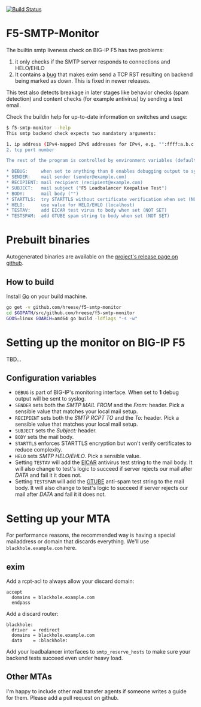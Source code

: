 [![Build Status](https://travis-ci.org/hreese/f5-smtp-monitor.svg?branch=master)](https://travis-ci.org/hreese/f5-smtp-monitor)

# F5-SMTP-Monitor

The builtin smtp liveness check on BIG-IP F5 has two problems:

1. it only checks if the SMTP server responds to connections and HELO/EHLO
2. It contains a [bug](https://support.f5.com/csp/article/K99840695) that makes exim send
   a TCP RST resulting on backend being marked as down. This is fixed in newer releases.

This test also detects breakage in later stages like behavior checks (spam detection) and
content checks (for example antivirus) by sending a test email.

Check the buildin help for up-to-date information on switches and usage:

```sh
$ f5-smtp-monitor --help
This smtp backend check expects two mandatory arguments:

1. ip address (IPv4-mapped IPv6 addresses for IPv4, e.g. "":ffff:a.b.c.d")
2. tcp port number

The rest of the program is controlled by environment variables (defaults in parenthesis):

* DEBUG:     when set to anything than 0 enables debugging output to syslog (0)
* SENDER:    mail sender (sender@example.com)
* RECIPIENT: mail recipient (recipient@example.com)
* SUBJECT:   mail subject ("F5 Loadbalancer Keepalive Test")
* BODY:      mail body ("")
* STARTTLS:  try STARTTLS without certificate verification when set (NOT SET)
* HELO:      use value for HELO/EHLO (localhost)
* TESTAV:    add EICAR test virus to body when set (NOT SET)
* TESTSPAM:  add GTUBE spam string to body when set (NOT SET)
```

# Prebuilt binaries

Autogenerated binaries are available on the [project's release page on
github](https://github.com/hreese/f5-smtp-monitor/releases).

## How to build

Install [Go](https://golang.org) on your build machine.

```sh
go get -v github.com/hreese/f5-smtp-monitor
cd $GOPATH/src/github.com/hreese/f5-smtp-monitor
GOOS=linux GOARCH=amd64 go build -ldflags "-s -w"
```

# Setting up the monitor on BIG-IP F5

TBD…

## Configuration variables

* `DEBUG` is part of BIG-IP's monitoring interface. When set to **1** debug output will be sent to syslog.
* `SENDER` sets both the *SMTP MAIL FROM* and the *From:* header. Pick a sensible value that matches your local mail setup.
* `RECIPIENT` sets both the *SMTP RCPT TO* and the *To:* header. Pick a sensible value that matches your local mail setup.
* `SUBJECT` sets the *Subject:* header.
* `BODY` sets the mail body.
* `STARTTLS` enforces STARTTLS encryption but won't verify certificates to reduce complexity.
* `HELO` sets *SMTP HELO/EHLO*. Pick a sensible value.
* Setting `TESTAV` will add the [EICAR](https://en.wikipedia.org/wiki/EICAR_test_file) antivirus test string to the mail body. It will also change to test's logic to succeed if server rejects our mail after *DATA* and fail it it does not.
* Setting `TESTSPAM` will add the [GTUBE](https://en.wikipedia.org/wiki/GTUBE) anti-spam test string to the mail body. It will also change to test's logic to succeed if server rejects our mail after *DATA* and fail it it does not.

# Setting up your MTA

For performance reasons, the recommended way is having a special mailaddress or
domain that discards everything. We'll use `blackhole.example.com` here.

## exim

Add a rcpt-acl to always allow your discard domain:

```
accept
  domains = blackhole.example.com
  endpass
```

Add a discard router:

```
blackhole:
  driver  = redirect
  domains = blackhole.example.com
  data    = :blackhole:
```

Add your loadbalancer interfaces to `smtp_reserve_hosts` to make sure your
backend tests succeed even under heavy load.

## Other MTAs

I'm happy to include other mail transfer agents if someone writes a guide for
them. Please add a pull request on github.
